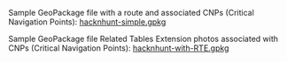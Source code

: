 Sample GeoPackage file with a route and associated CNPs (Critical Navigation Points): [hacknhunt-simple.gpkg](https://raw.githubusercontent.com/sofwerx/geopackage_development/master/hack-n-hunt/hacknhunt-simple.gpkg)

Sample GeoPackage file Related Tables Extension photos associated with CNPs (Critical Navigation Points): [hacknhunt-with-RTE.gpkg](https://raw.githubusercontent.com/sofwerx/geopackage_development/master/hack-n-hunt/hacknhunt-with-RTE.gpkg)
